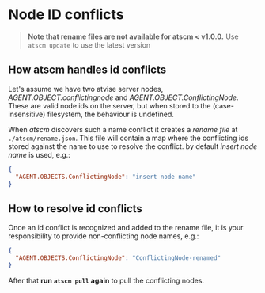 # Node ID conflicts

> **Note that rename files are not available for atscm < v1.0.0.** Use `atscm update` to use the latest version

## How atscm handles id conflicts

Let's assume we have two atvise server nodes, *AGENT.OBJECT.conflictingnode* and *AGENT.OBJECT.ConflictingNode*. These are valid node ids on the server, but when stored to the (case-insensitive) filesystem, the behaviour is undefined.

When *atscm* discovers such a name conflict it creates a *rename file* at `./atscm/rename.json`. This file will contain a map where the conflicting ids stored against the name to use to resolve the conflict. by default *insert node name* is used, e.g.:

```json
{
  "AGENT.OBJECTS.ConflictingNode": "insert node name"
}
```

## How to resolve id conflicts

Once an id conflict is recognized and added to the rename file, it is your responsibility to provide non-conflicting node names, e.g.:

```json
{
  "AGENT.OBJECTS.ConflictingNode": "ConflictingNode-renamed"
}
```

After that **run `atscm pull` again** to pull the conflicting nodes.
